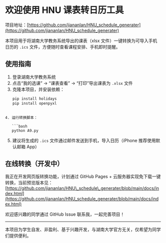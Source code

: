 # 欢迎使用 HNU 课表转日历工具

项目地址：[https://github.com/jiananlan/HNU_schedule_generater](https://github.com/jiananlan/HNU_schedule_generater)

本项目用于将湖南大学教务系统导出的课表（xlsx 文件）一键转换为可导入手机日历的 `.ics` 文件，方便随时查看课程安排、手机即时提醒。

## 使用指南

1. 登录湖南大学教务系统  
2. 点击“我的选课” → “课表查看” → “打印”导出课表为 `.xlsx` 文件  
3. 克隆本项目，并安装依赖：
   ```bash
   pip install holidays
   pip install openpyxl
```

4. 运行转换脚本：

   ```bash
   python A9.py
   ```
5. 建议将生成的 `.ics` 文件通过邮件发送到手机，导入日历（iPhone 推荐使用默认邮箱 App）

## 在线转换（开发中）

我正在开发网页版转换功能，计划通过 GitHub Pages + 云服务器实现免下载一键转换，当前预览版本见：
[https://github.com/jiananlan/HNU\_schedule\_generater/blob/main/docs/index.html](https://github.com/jiananlan/HNU_schedule_generater/blob/main/docs/index.html)

欢迎感兴趣的同学通过 GitHub Issue 联系我，一起完善项目！

---

本项目为学生自发、非盈利、基于兴趣开发，与湖南大学官方无关，仅希望为同学们提供便利。




